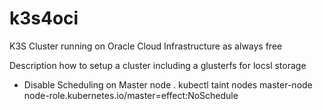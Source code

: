 # k3s4oci
K3S Cluster running on Oracle Cloud Infrastructure as always free

Description how to setup a cluster including a glusterfs for locsl storage

* Disable Scheduling on Master node
. kubectl taint nodes master-node node-role.kubernetes.io/master=effect:NoSchedule
